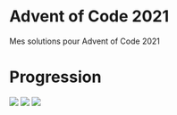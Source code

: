 # Advent of Code 2021
Mes solutions pour Advent of Code 2021

# Progression

![](https://img.shields.io/badge/day%20📅-10-blue) 
![](https://img.shields.io/badge/stars%20⭐-0-yellow)
![](https://img.shields.io/badge/days%20completed-0-red)
